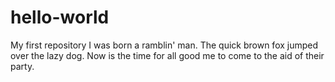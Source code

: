# hello-world
My first repository
I was born a ramblin' man.
The quick brown fox jumped over the lazy dog.
Now is the time for all good me to come to the aid of their party.
